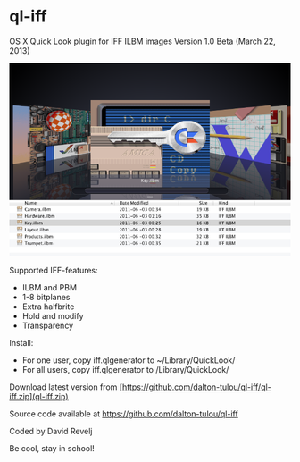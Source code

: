 ql-iff
======

OS X Quick Look plugin for IFF ILBM images
Version 1.0 Beta (March 22, 2013)

![screenshot](screenshot.png)

Supported IFF-features:

* ILBM and PBM
* 1-8 bitplanes
* Extra halfbrite
* Hold and modify
* Transparency

Install:

* For one user, copy iff.qlgenerator to ~/Library/QuickLook/
* For all users, copy iff.qlgenerator to /Library/QuickLook/

Download latest version from [https://github.com/dalton-tulou/ql-iff/ql-iff.zip](ql-iff.zip)

Source code available at https://github.com/dalton-tulou/ql-iff

Coded by David Revelj

Be cool, stay in school!

